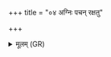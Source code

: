 +++
title = "०४ अग्निः पचन् रक्षतु"

+++
<details><summary>मूलम् (GR)</summary>

अग्निः पचन् रक्षतु त्वा पुरस्ताद्  
इन्द्रो रक्षाद् दक्षिणतो महित्वा ।  
सोमस् त्वा दृंहाद् धरुणे प्रतीच्या  
उत्तरात् त्वा वरुणः सं ददातै ॥ +++(Bhatt. uttarā(t))+++
</details>